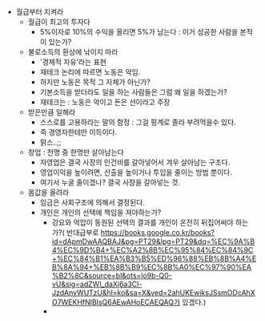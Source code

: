 - 월급부터 지켜라
    + 월급이 최고의 투자다
        * 5%이자로 10%의 수익을 올리면 5%가 남는다 : 이거 성공한 사람을 본적이 있는가?
    + 불로소득의 환상에 낚이지 마라
        * '경제적 자유'라는 표현
        * 재테크 논리에 따르면 노동은 악임.
        * 하지만 노동은 목적 그 자체가 아닌가?
        * 기본소득을 받더라도 일을 하는 사람들은 그럼 왜 일을 하겠는가?
        * 재테크는 : 노동은 악이고 돈은 선이라고 주장
    + 받은만큼 일해라
        * 스스로를 고용하라는 말의 함정 : 그걸 핑계로 졸라 부려먹을수 있다. 
        * 즉 경영자한테만 이득이다.
        * 맑스..;;
    + 창업 : 천명 중 한명만 살아남는다
        * 자영업은 결국 사장의 인건비를 갈아넣어서 겨우 살아남는 구조다.
        * 영업이익을 높이려면, 산출을 높이거나 투입을 줄이는 방법 뿐이다. 
        * 여기서 누굴 줄이겠나? 결국 사장을 갈아넣는 것.
    + 몸값을 올려라
        * 임금은 사회구조에 의해서 결정된다. 
        * 개인은 개인의 선택에 책임을 져야하는가?
            - 강요와 억압이 동원된 선택의 결과를 개인이 온전히 뒤집어써야 하는가?( 반대급부로 https://books.google.co.kr/books?id=dApmDwAAQBAJ&pg=PT29&lpg=PT29&dq=%EC%9A%B4%EC%9D%B4+%EC%A2%8B%EC%95%84%EC%84%9C+%EC%84%B1%EA%B3%B5%ED%96%88%EB%8B%A4%EB%8A%94+%EB%8B%B9%EC%8B%A0%EC%97%90%EA%B2%8C&source=bl&ots=lo9b-Q0-vU&sig=adZWI_daXj6a3Cl-JzdAnvWUTzU&hl=ko&sa=X&ved=2ahUKEwiksJSsmODcAhXO7WEKHfNlBIsQ6AEwAHoECAEQAQ가 있겠다.)
            - 
